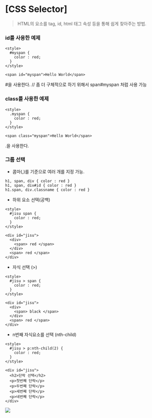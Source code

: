 # [CSS Selector]

> HTML의 요소를 tag, id, html 태그 속성 등을 통해 쉽게 찾아주는 방법.

<h3>id를 사용한 예제</h3>

```
<style>
  #myspan {
    color : red;
  }
</style>

<span id="myspan">Hello World</span>
```

#을 사용한다. // 좀 더 구체적으로 하기 위해서 span#myspan 처럼 사용 가능

<h3>class를 사용한 예제</h3>

```
<style>
  .myspan {
    color : red;
  }
</style>

<span class="myspan">Hello World</span>
```

.을 사용한다.

<h3>그룹 선택</h3>

* 콤마(,)를 기준으로 여러 개를 지정 가능.

```
h1, span, div { color : red }
h1, span, div#id { color : red }
h1.span, div.classname { color : red }
```

* 하위 요소 선택(공백)

```
<style>
  #jisu span {
    color : red;
  }
</style>

<div id="jisu">
  <div>
    <span> red </span>
  </div>
  <span> red </span>  
</div>
```

* 자식 선택 (>)


```
<style>
  #jisu > span {
    color : red;
  }
</style>

<div id="jisu">
  <div>
    <span> black </span>
  </div>
  <span> red </span>  
</div>
```

* n번째 자식요소를 선택 (nth-child)

```
<style>
  #jisu > p:nth-child(2) {
    color : red;
  }
</style>

<div id="jisu">
  <h2>단락 선택</h2>
  <p>첫번째 단락</p>
  <p>두번째 단락</p>
  <p>세번째 단락</p>
  <p>네번째 단락</p>  
</div>
```

<img src="https://user-images.githubusercontent.com/45118806/50570319-ac312400-0dc9-11e9-98da-3ae3e80e0609.PNG"></img>
